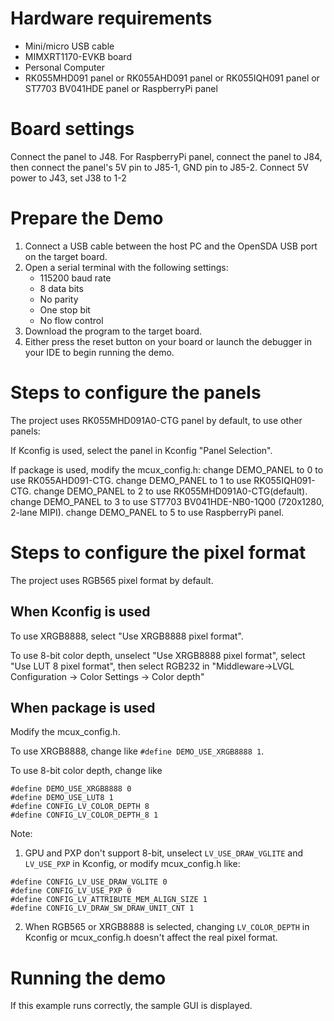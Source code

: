 Hardware requirements
=====================
- Mini/micro USB cable
- MIMXRT1170-EVKB board
- Personal Computer
- RK055MHD091 panel or RK055AHD091 panel or RK055IQH091 panel or ST7703 BV041HDE panel or RaspberryPi panel

Board settings
============
Connect the panel to J48. For RaspberryPi panel, connect the panel to J84,
then connect the panel's 5V pin to J85-1, GND pin to J85-2.
Connect 5V power to J43, set J38 to 1-2

Prepare the Demo
===============
1.  Connect a USB cable between the host PC and the OpenSDA USB port on the target board.
2.  Open a serial terminal with the following settings:
    - 115200 baud rate
    - 8 data bits
    - No parity
    - One stop bit
    - No flow control
3.  Download the program to the target board.
4.  Either press the reset button on your board or launch the debugger in your IDE to begin running the demo.


Steps to configure the panels
===============
The project uses RK055MHD091A0-CTG panel by default, to use other panels:

If Kconfig is used, select the panel in Kconfig "Panel Selection".

If package is used, modify the mcux_config.h:
change DEMO_PANEL to 0 to use RK055AHD091-CTG.
change DEMO_PANEL to 1 to use RK055IQH091-CTG.
change DEMO_PANEL to 2 to use RK055MHD091A0-CTG(default).
change DEMO_PANEL to 3 to use ST7703 BV041HDE-NB0-1Q00 (720x1280, 2-lane MIPI).
change DEMO_PANEL to 5 to use RaspberryPi panel.


Steps to configure the pixel format
===============
The project uses RGB565 pixel format by default.

When Kconfig is used
----------------
To use XRGB8888, select "Use XRGB8888 pixel format".

To use 8-bit color depth, unselect "Use XRGB8888 pixel format", select "Use LUT 8 pixel format",
then select RGB232 in "Middleware->LVGL Configuration -> Color Settings -> Color depth"

When package is used
----------------
Modify the mcux_config.h.

To use XRGB8888, change like `#define DEMO_USE_XRGB8888 1`.

To use 8-bit color depth, change like
```
#define DEMO_USE_XRGB8888 0
#define DEMO_USE_LUT8 1
#define CONFIG_LV_COLOR_DEPTH 8
#define CONFIG_LV_COLOR_DEPTH_8 1
```

Note:
1. GPU and PXP don't support 8-bit, unselect `LV_USE_DRAW_VGLITE` and `LV_USE_PXP`
in Kconfig, or modify mcux_config.h like:
```
#define CONFIG_LV_USE_DRAW_VGLITE 0
#define CONFIG_LV_USE_PXP 0
#define CONFIG_LV_ATTRIBUTE_MEM_ALIGN_SIZE 1
#define CONFIG_LV_DRAW_SW_DRAW_UNIT_CNT 1
```
2. When RGB565 or XRGB8888 is selected, changing `LV_COLOR_DEPTH` in Kconfig or mcux_config.h
doesn't affect the real pixel format.

Running the demo
===============
If this example runs correctly, the sample GUI is displayed.
